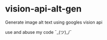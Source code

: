 # vision-api-alt-gen
Generate image alt text using googles vision api

use and abuse my code ¯\_(ツ)_/¯
